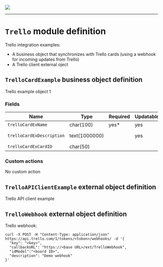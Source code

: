 <!--
 ___ _            _ _    _ _    __
/ __(_)_ __  _ __| (_)__(_) |_ /_/
\__ \ | '  \| '_ \ | / _| |  _/ -_)
|___/_|_|_|_| .__/_|_\__|_|\__\___|
            |_| 
-->
![](https://docs.simplicite.io//logos/logo250.png)
* * *

`Trello` module definition
==========================

Trello integration examples:

- A business object that synchronizes with Trello cards (using a webhook for incoming updates from Trello)
- A Trello client external oject

`TrelloCardExample` business object definition
----------------------------------------------

Trello example object 1

### Fields

| Name                                                         | Type                                     | Required | Updatable | Personal | Description                                                                      | 
| ------------------------------------------------------------ | ---------------------------------------- | -------- | --------- | -------- | -------------------------------------------------------------------------------- |
| `trelloCardExName`                                           | char(100)                                | yes*     | yes       |          | Card name                                                                        |
| `trelloCardExDescription`                                    | text(1000000)                            |          | yes       |          | Card description                                                                 |
| `trelloCardExCardID`                                         | char(50)                                 |          |           |          | Card ID                                                                          |

### Custom actions

No custom action

`TrelloAPIClientExample` external object definition
---------------------------------------------------

Trello API client example


`TrelloWebhook` external object definition
------------------------------------------

Trello webhook:

```
curl -X POST -H "Content-Type: application/json" https://api.trello.com/1/tokens/<token>/webhooks/ -d '{
  "key": "<key>",
  "callbackURL": "https://<base URL>/ext/TrelloWebhook",
  "idModel":"<board ID>",
  "description": "Demo webhook"
}'
```


